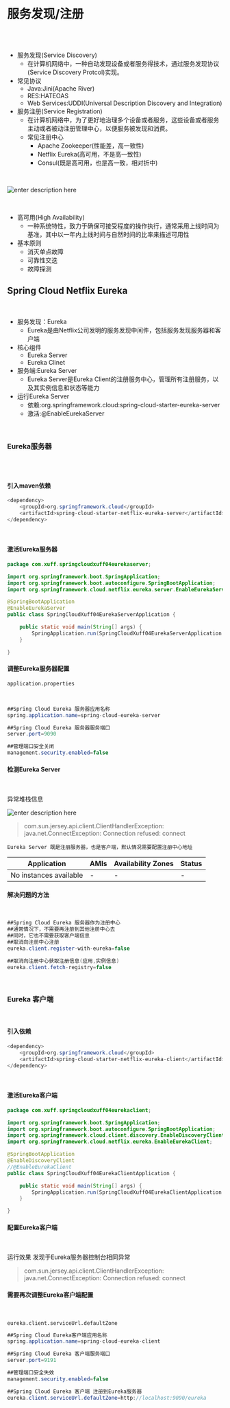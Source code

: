 # 服务发现/注册

<br>
<br>

* 服务发现(Service Discovery)
	* 在计算机网络中，一种自动发现设备或者服务得技术，通过服务发现协议(Service Discovery Protcol)实现。
* 常见协议
	* Java:Jini(Apache River)
	* RES:HATEOAS
	* Web Services:UDDI(Universal Description Discovery and Integration)          
* 服务注册(Service Registration)
	* 在计算机网络中，为了更好地治理多个设备或者服务，这些设备或者服务主动或者被动注册管理中心，以便服务被发现和消费。
	* 常见注册中心
		* Apache Zookeeper(性能差，高一致性)
		* Netflix Eureka(高可用，不是高一致性)
		* Consul(既是高可用，也是高一致，相对折中)

<br>

![enter description here](https://www.github.com/xufeifan1992/note/raw/master/images/2019517/1558084886988.png)


<br>

* 高可用(High Availability)
	* 一种系统特性，致力于确保可接受程度的操作执行，通常采用上线时间为基准，其中以一年内上线时间与自然时间的比率来描述可用性
* 基本原则
	* 消灭单点故障
	* 可靠性交迭
	* 故障探测

## Spring Cloud Netflix Eureka

<br>

* 服务发现：Eureka
	* Eureka是由Netflix公司发明的服务发现中间件，包括服务发现服务器和客户端
* 核心组件
	* Eureka Server
	* Eureka Clinet
* 服务端:Eureka Server
	* Eureka Server是Eureka Client的注册服务中心，管理所有注册服务，以及其实例信息和状态等能力 
* 运行Eureka Server
	* 依赖:org.springframework.cloud:spring-cloud-starter-eureka-server
	* 激活:@EnableEurekaServer

<br>

### Eureka服务器

<br>
<br>


#### 引入maven依赖  
```java
<dependency>
	<groupId>org.springframework.cloud</groupId>
	<artifactId>spring-cloud-starter-netflix-eureka-server</artifactId>
</dependency>
```

<br>

#### 激活Eureka服务器  


```java
package com.xuff.springcloudxuff04eurekaserver;

import org.springframework.boot.SpringApplication;
import org.springframework.boot.autoconfigure.SpringBootApplication;
import org.springframework.cloud.netflix.eureka.server.EnableEurekaServer;

@SpringBootApplication
@EnableEurekaServer
public class SpringCloudXuff04EurekaServerApplication {

	public static void main(String[] args) {
		SpringApplication.run(SpringCloudXuff04EurekaServerApplication.class, args);
	}

}
```
#### 调整Eureka服务器配置

`application.properties`

<br>

```java
##Spring Cloud Eureka 服务器应用名称
spring.application.name=spring-cloud-eureka-server

##Spring Cloud Eureka 服务器服务端口
server.port=9090

##管理端口安全关闭
management.security.enabled=false
```
#### 检测Eureka Server

<br>

异常堆栈信息

![enter description here](https://www.github.com/xufeifan1992/note/raw/master/images/2019521/1558422720590.png)

>com.sun.jersey.api.client.ClientHandlerException: java.net.ConnectException: Connection refused: connect

`Eureka Server 既是注册服务器，也是客户端，默认情况需要配置注册中心地址`

Application |AMIs|Availability Zones|Status
-|-|-|-
No instances available|-|-|-

#### 解决问题的方法

<br>

```java
##Spring Cloud Eureka 服务器作为注册中心
##通常情况下，不需要再注册到其他注册中心去
##同时，它也不需要获取客户端信息
##取消向注册中心注册
eureka.client.register-with-eureka=false

##取消向注册中心获取注册信息(应用,实例信息)
eureka.client.fetch-registry=false
```



<br>

### Eureka 客户端

<br>

#### 引入依赖

```java
<dependency>
	<groupId>org.springframework.cloud</groupId>
	<artifactId>spring-cloud-starter-netflix-eureka-client</artifactId>
</dependency>
```

<br>

#### 激活Eureka客户端

```java
package com.xuff.springcloudxuff04eurekaclient;

import org.springframework.boot.SpringApplication;
import org.springframework.boot.autoconfigure.SpringBootApplication;
import org.springframework.cloud.client.discovery.EnableDiscoveryClient;
import org.springframework.cloud.netflix.eureka.EnableEurekaClient;

@SpringBootApplication
@EnableDiscoveryClient
//@EnableEurekaClient
public class SpringCloudXuff04EurekaClientApplication {

    public static void main(String[] args) {
        SpringApplication.run(SpringCloudXuff04EurekaClientApplication.class, args);
    }

}

```

#### 配置Eureka客户端

<br>

运行效果
发现于Eureka服务器控制台相同异常

>com.sun.jersey.api.client.ClientHandlerException: java.net.ConnectException: Connection refused: connect

#### 需要再次调整Eureka客户端配置

<br>

`eureka.client.serviceUrl.defaultZone`

```java
##Spring Cloud Eureka客户端应用名称
spring.application.name=spring-cloud-eureka-client

##Spring Cloud Eureka 客户端服务端口
server.port=9191

##管理端口安全失效
management.security.enabled=false

##Spring Cloud Eureka 客户端 注册到Eureka服务器
eureka.client.serviceUrl.defaultZone=http://localhost:9090/eureka
```

 <br>
 
 